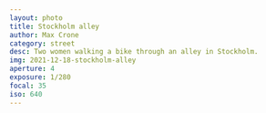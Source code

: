 ```yaml
---
layout: photo
title: Stockholm alley
author: Max Crone
category: street
desc: Two women walking a bike through an alley in Stockholm.
img: 2021-12-18-stockholm-alley
aperture: 4
exposure: 1/280
focal: 35
iso: 640
---
```

